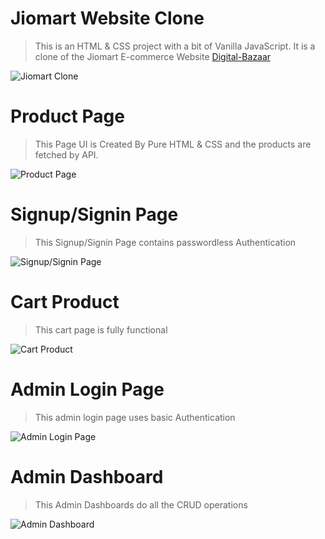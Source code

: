 # Jiomart Website Clone

> This is an HTML & CSS project with a bit of Vanilla JavaScript. It is a clone of the Jiomart E-commerce Website [Digital-Bazaar](https://digital-bazaar.netlify.app/)

![Jiomart Clone](https://i.imgur.com/1yhEKos.jpg 'Jiomart Clone')

# Product Page

> This Page UI is Created By Pure HTML & CSS and the products are fetched by API.

![Product Page](https://i.imgur.com/Yx6JRmj.jpeg 'Product Page')

# Signup/Signin Page

> This Signup/Signin Page contains passwordless Authentication

![Signup/Signin Page](https://i.imgur.com/WyiplDN.jpeg 'Signup/Signin Page')

# Cart Product

> This cart page is fully functional 

![Cart Product](https://i.imgur.com/E8NLiXh.jpeg 'Cart Product')

# Admin Login Page

> This admin login page uses basic Authentication

![Admin Login Page](https://i.imgur.com/e9YYF8e.jpeg 'Admin Login Page')

# Admin Dashboard

> This Admin Dashboards do all the CRUD operations

![Admin Dashboard](https://i.imgur.com/e3CBVCf.jpeg 'Admin Dashboard')
